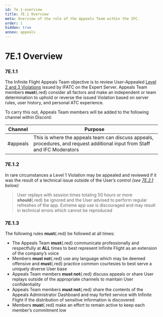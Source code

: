 ```yaml
---
id: 7e.1-overview
title: 7E.1 Overview
meta: Overview of the role of the Appeals Team within the IFC.
order: 1
hidden: true
annex: appeals
---
```




# 7E.1 Overview



### 7E.1.1

The Infinite Flight Appeals Team objective is to review User-Appealed [Level 2 and 3 Violations](/guide/getting-started/pilot-user-interface/violations) issued by IFATC on the Expert Server. Appeals Team members **must**{.red} consider all factors and make an independent or team determination to uphold or reverse the issued Violation based on server rules, user history, and personal ATC experience. 



To carry this out, Appeals Team members will be added to the following channel within Discord:

| Channel  | Purpose                                                      |
| -------- | ------------------------------------------------------------ |
| #appeals | This is where the appeals team can discuss appeals, procedures, and request additional input from Staff and IFC Moderators |



### 7E.1.2

In rare circumstances a Level 1 Violation may be appealed and reviewed if it was the result of a technical issue outside of the User’s control *(see [7E.2.1](/guide/atc-manual/7e.-appeals/7e.2-appeals-process#7e.2.1) below)*



> User replays with session times totaling 50 hours or more **should**{.red} be ignored and the User advised to perform regular refreshes of the app. Extreme app use is discouraged and may result in technical errors which cannot be reproduced



### 7E.1.3

The following rules **must**{.red} be followed at all times:



- The Appeals Team **must**{.red} communicate professionally and respectfully at **ALL** times to best represent Infinite Flight as an extension of the company’s voice
- Members **must not**{.red} use any language which may be deemed offensive and **must**{.red} practice common courtesies to best serve a uniquely diverse User base
- Appeals Team members **must not**{.red} discuss appeals or share User replays outside of the appropriate channels to maintain User confidentiality
- Appeals Team members **must not**{.red} share the contents of the Appeals Administrator Dashboard and may forfeit service with Infinite Flight if the distribution of sensitive information is discovered
- Members **must**{.red} make an effort to remain active to keep each member’s commitment low
